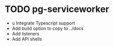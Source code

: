 # TODO pg-serviceworker

- u Integrate Typescript support
- Add build option to copy to ../docs
- Add listeners
- Add API shells
